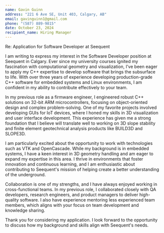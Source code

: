 ```yaml
---
name: Gavin Guinn  
address: "221 6 Ave SE, Unit 403, Calgary, AB"  
email: gavinguinn1@gmail.com  
phone: "(587) 889-9815"  
date: October 23, 2024  
recipient_name: Hiring Manager  
---
```


Re: Application for Software Developer at Seequent

I am writing to express my interest in the Software Developer position at Seequent in Calgary. Ever since my university courses ignited my fascination with computational geometry and visualization, I've been eager to apply my C++ expertise to develop software that brings the subsurface to life. With over three years of experience developing production-grade C++ software for embedded systems and Linux environments, I am confident in my ability to contribute effectively to your team.

In my previous role as a firmware engineer, I engineered robust C++ solutions on 32-bit ARM microcontrollers, focusing on object-oriented design and complex problem-solving. One of my favorite projects involved developing GUIs for IoT devices, where I honed my skills in 3D visualization and user interface development. This experience has given me a strong foundation that I believe will translate well to working on 3D slope stability and finite element geotechnical analysis products like BUILD3D and SLOPE3D.

I am particularly excited about the opportunity to work with technologies such as VTK and OpenCascade. While my background is in embedded systems, I have a keen interest in 3D geometry handling and am eager to expand my expertise in this area. I thrive in environments that foster innovation and continuous learning, and I am enthusiastic about contributing to Seequent's mission of helping create a better understanding of the underground.

Collaboration is one of my strengths, and I have always enjoyed working in cross-functional teams. In my previous role, I collaborated closely with QA developers, research engineers, and product managers to deliver high-quality software. I also have experience mentoring less experienced team members, which aligns with your focus on team development and knowledge sharing.

Thank you for considering my application. I look forward to the opportunity to discuss how my background and skills align with Seequent's needs.